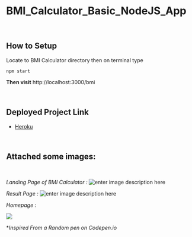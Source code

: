 
# BMI_Calculator_Basic_NodeJS_App

<br>

## How to Setup

Locate to BMI Calculator directory then on terminal type

    npm start

**Then visit**
http://localhost:3000/bmi

<br>


## Deployed Project Link

 - [Heroku](https://sasta-calculator.herokuapp.com/bmi)
 
 <br>

## Attached some images:
<br>

_Landing Page of BMI Calculator :_
![enter image description here](https://raw.githubusercontent.com/MohitSinghChauhan/BMI_Calculator_Basic_NodeJS_App/main/preview_images/Landing_page_bmi.png)

_Result Page :_
![enter image description here](https://raw.githubusercontent.com/MohitSinghChauhan/BMI_Calculator_Basic_NodeJS_App/main/preview_images/result_page.png)

_Homepage :_

![](https://raw.githubusercontent.com/MohitSinghChauhan/BMI_Calculator_Basic_NodeJS_App/main/preview_images/Homepage.gif)

\*_Inspired From a Random pen on Codepen.io_
